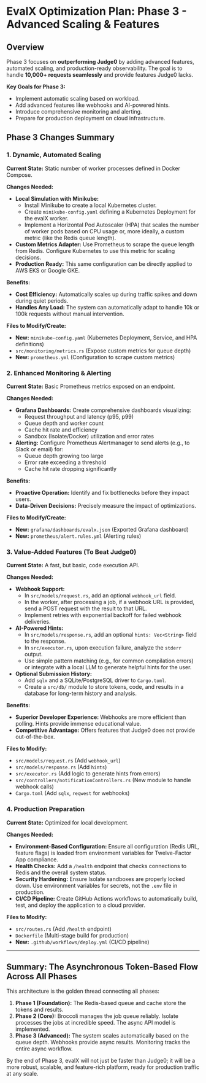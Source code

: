 
# EvalX Optimization Plan: Phase 3 - Advanced Scaling & Features

## Overview
Phase 3 focuses on **outperforming Judge0** by adding advanced features, automated scaling, and production-ready observability. The goal is to handle **10,000+ requests seamlessly** and provide features Judge0 lacks.

**Key Goals for Phase 3:**
- Implement automatic scaling based on workload.
- Add advanced features like webhooks and AI-powered hints.
- Introduce comprehensive monitoring and alerting.
- Prepare for production deployment on cloud infrastructure.

## Phase 3 Changes Summary

### 1. Dynamic, Automated Scaling
**Current State:** Static number of worker processes defined in Docker Compose.

**Changes Needed:**
- **Local Simulation with Minikube:**
  - Install Minikube to create a local Kubernetes cluster.
  - Create `minikube-config.yaml` defining a Kubernetes Deployment for the evalX worker.
  - Implement a Horizontal Pod Autoscaler (HPA) that scales the number of worker pods based on CPU usage or, more ideally, a custom metric (like the Redis queue length).
- **Custom Metrics Adapter:** Use Prometheus to scrape the queue length from Redis. Configure Kubernetes to use this metric for scaling decisions.
- **Production Ready:** This same configuration can be directly applied to AWS EKS or Google GKE.

**Benefits:**
- **Cost Efficiency:** Automatically scales up during traffic spikes and down during quiet periods.
- **Handles Any Load:** The system can automatically adapt to handle 10k or 100k requests without manual intervention.

**Files to Modify/Create:**
- **New:** `minikube-config.yaml` (Kubernetes Deployment, Service, and HPA definitions)
- `src/monitoring/metrics.rs` (Expose custom metrics for queue depth)
- **New:** `prometheus.yml` (Configuration to scrape custom metrics)

### 2. Enhanced Monitoring & Alerting
**Current State:** Basic Prometheus metrics exposed on an endpoint.

**Changes Needed:**
- **Grafana Dashboards:** Create comprehensive dashboards visualizing:
  - Request throughput and latency (p95, p99)
  - Queue depth and worker count
  - Cache hit rate and efficiency
  - Sandbox (Isolate/Docker) utilization and error rates
- **Alerting:** Configure Prometheus Alertmanager to send alerts (e.g., to Slack or email) for:
  - Queue depth growing too large
  - Error rate exceeding a threshold
  - Cache hit rate dropping significantly

**Benefits:**
- **Proactive Operation:** Identify and fix bottlenecks before they impact users.
- **Data-Driven Decisions:** Precisely measure the impact of optimizations.

**Files to Modify/Create:**
- **New:** `grafana/dashboards/evalx.json` (Exported Grafana dashboard)
- **New:** `prometheus/alert.rules.yml` (Alerting rules)

### 3. Value-Added Features (To Beat Judge0)
**Current State:** A fast, but basic, code execution API.

**Changes Needed:**
- **Webhook Support:**
  - In `src/models/request.rs`, add an optional `webhook_url` field.
  - In the worker, after processing a job, if a webhook URL is provided, send a POST request with the result to that URL.
  - Implement retries with exponential backoff for failed webhook deliveries.
- **AI-Powered Hints:**
  - In `src/models/response.rs`, add an optional `hints: Vec<String>` field to the response.
  - In `src/executor.rs`, upon execution failure, analyze the `stderr` output.
  - Use simple pattern matching (e.g., for common compilation errors) or integrate with a local LLM to generate helpful hints for the user.
- **Optional Submission History:**
  - Add `sqlx` and a SQLite/PostgreSQL driver to `Cargo.toml`.
  - Create a `src/db/` module to store tokens, code, and results in a database for long-term history and analysis.

**Benefits:**
- **Superior Developer Experience:** Webhooks are more efficient than polling. Hints provide immense educational value.
- **Competitive Advantage:** Offers features that Judge0 does not provide out-of-the-box.

**Files to Modify:**
- `src/models/request.rs` (Add `webhook_url`)
- `src/models/response.rs` (Add `hints`)
- `src/executor.rs` (Add logic to generate hints from errors)
- `src/controllers/notificationControllers.rs` (New module to handle webhook calls)
- `Cargo.toml` (Add `sqlx`, `reqwest` for webhooks)

### 4. Production Preparation
**Current State:** Optimized for local development.

**Changes Needed:**
- **Environment-Based Configuration:** Ensure all configuration (Redis URL, feature flags) is loaded from environment variables for Twelve-Factor App compliance.
- **Health Checks:** Add a `/health` endpoint that checks connections to Redis and the overall system status.
- **Security Hardening:** Ensure Isolate sandboxes are properly locked down. Use environment variables for secrets, not the `.env` file in production.
- **CI/CD Pipeline:** Create GitHub Actions workflows to automatically build, test, and deploy the application to a cloud provider.

**Files to Modify:**
- `src/routes.rs` (Add `/health` endpoint)
- `Dockerfile` (Multi-stage build for production)
- **New:** `.github/workflows/deploy.yml` (CI/CD pipeline)

---

## Summary: The Asynchronous Token-Based Flow Across All Phases

This architecture is the golden thread connecting all phases:

1.  **Phase 1 (Foundation):** The Redis-based queue and cache store the tokens and results.
2.  **Phase 2 (Core):** Broccoli manages the job queue reliably. Isolate processes the jobs at incredible speed. The async API model is implemented.
3.  **Phase 3 (Advanced):** The system scales automatically based on the queue depth. Webhooks provide async results. Monitoring tracks the entire async workflow.

By the end of Phase 3, evalX will not just be faster than Judge0; it will be a more robust, scalable, and feature-rich platform, ready for production traffic at any scale.
